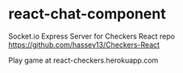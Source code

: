 # react-chat-component

Socket.io Express Server for Checkers React repo https://github.com/hassey13/Checkers-React

Play game at react-checkers.herokuapp.com
